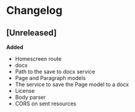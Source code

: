 # Changelog

## [Unreleased]

 **Added**
 
- Homescreen route
- docx
- Path to the save to docx service
- Page and Paragraph models
- The service to save the Page model to a docx
- License
- Body parser
- CORS on sent resources